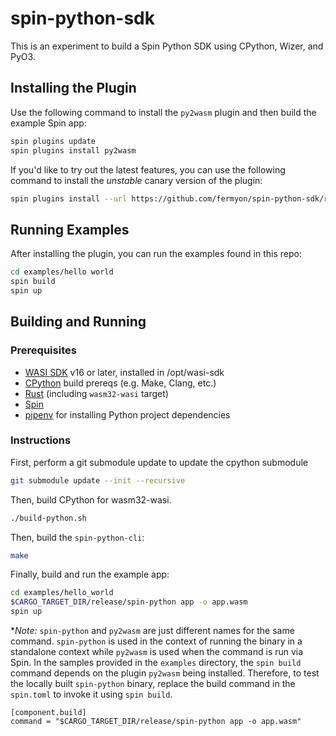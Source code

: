 # spin-python-sdk

This is an experiment to build a Spin Python SDK using CPython, Wizer, and PyO3.

## Installing the Plugin

Use the following command to install the `py2wasm` plugin and then build the example Spin app:

```bash
spin plugins update
spin plugins install py2wasm
```

If you'd like to try out the latest features, you can use the following command to install the *unstable* canary version of the plugin:

```bash
spin plugins install --url https://github.com/fermyon/spin-python-sdk/releases/download/canary/py2wasm.json
```
 
## Running Examples

After installing the plugin, you can run the examples found in this repo:

```bash
cd examples/hello world
spin build
spin up
```

## Building and Running

### Prerequisites

- [WASI SDK](https://github.com/WebAssembly/wasi-sdk) v16 or later, installed in /opt/wasi-sdk
- [CPython](https://github.com/python/cpython) build prereqs (e.g. Make, Clang, etc.)
- [Rust](https://rustup.rs/) (including `wasm32-wasi` target)
- [Spin](https://github.com/fermyon/spin)
- [pipenv](https://pypi.org/project/pipenv/) for installing Python project dependencies

### Instructions

First, perform a git submodule update to update the cpython submodule
```bash
git submodule update --init --recursive
```

Then, build CPython for wasm32-wasi.

```bash
./build-python.sh
```

Then, build the `spin-python-cli`:

```bash
make
```

Finally, build and run the example app:

```bash
cd examples/hello_world
$CARGO_TARGET_DIR/release/spin-python app -o app.wasm
spin up
```

**Note:* `spin-python` and `py2wasm` are just different names for the same command. `spin-python` is used in the context of running the binary in a standalone context while `py2wasm` is  used when the command is run via Spin. In the samples provided in the `examples` directory, the `spin build` command depends on the plugin `py2wasm` being installed. Therefore, to test the locally built `spin-python` binary, replace the build command in the `spin.toml` to invoke it using `spin build`.

```
[component.build]
command = "$CARGO_TARGET_DIR/release/spin-python app -o app.wasm"
```
